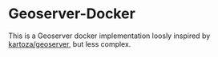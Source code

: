 # Geoserver-Docker

This is a Geoserver docker implementation loosly inspired by [kartoza/geoserver](https://github.com/kartoza/docker-geoserver), but less complex.
